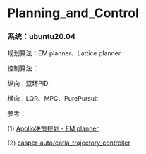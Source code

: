 # Planning_and_Control

### 系统：ubuntu20.04

规划算法：EM planner、Lattice planner

控制算法：

纵向：双环PID

横向：LQR、MPC、PurePursuit

参考：

(1) [Apollo决策规划 - EM planner](https://blog.csdn.net/BigDavid123/article/details/136548168?spm=1001.2014.3001.5501)

(2) [casper-auto/carla_trajectory_controller](https://github.com/casper-auto/carla_trajectory_controller/tree/main)
